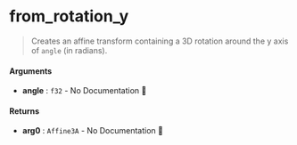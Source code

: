 # from\_rotation\_y

>  Creates an affine transform containing a 3D rotation around the y axis of
>  `angle` (in radians).

#### Arguments

- **angle** : `f32` \- No Documentation 🚧

#### Returns

- **arg0** : `Affine3A` \- No Documentation 🚧
